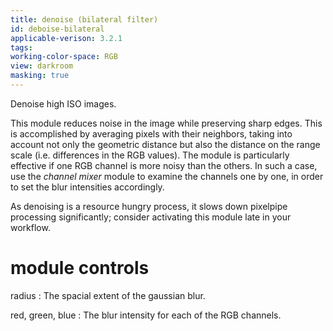 ```yaml
---
title: denoise (bilateral filter)
id: deboise-bilateral
applicable-verison: 3.2.1
tags: 
working-color-space: RGB 
view: darkroom
masking: true
---
```


Denoise high ISO images. 

This module reduces noise in the image while preserving sharp edges. This is accomplished by averaging pixels with their neighbors, taking into account not only the geometric distance but also the distance on the range scale (i.e. differences in the RGB values).  The module is particularly effective if one RGB channel is more noisy than the others. In such a case, use the _channel mixer_ module to examine the channels one by one, in order to set the blur intensities accordingly.

As denoising is a resource hungry process, it slows down pixelpipe processing significantly; consider activating this module late in your workflow.

# module controls

radius
: The spacial extent of the gaussian blur.

red, green, blue
: The blur intensity for each of the RGB channels.
